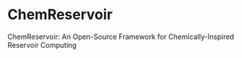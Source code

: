 # ChemReservoir
ChemReservoir: An Open-Source Framework for Chemically-Inspired Reservoir Computing
